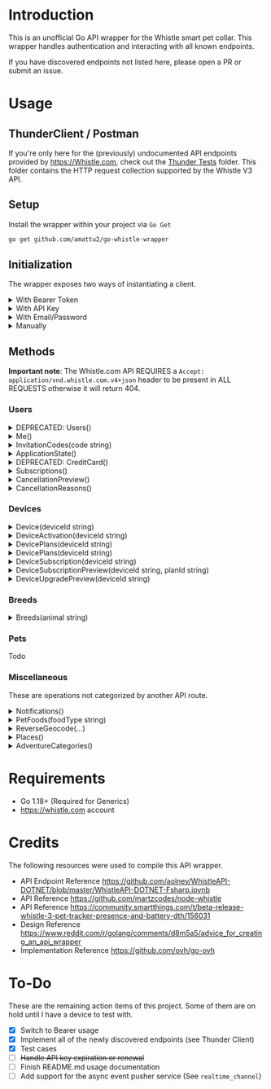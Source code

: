 # Introduction

This is an unofficial Go API wrapper for the Whistle smart pet collar.
This wrapper handles authentication and interacting with all known endpoints.

If you have discovered endpoints not listed here, please open a PR or submit an issue.

# Usage

## ThunderClient / Postman

If you're only here for the (previously) undocumented API endpoints provided by <https://Whistle.com>,
check out the [Thunder Tests](/.vscode/thunder-tests/) folder.
This folder contains the HTTP request collection supported by the Whistle V3 API.

## Setup

Install the wrapper within your project via `Go Get`

```bash
go get github.com/amattu2/go-whistle-wrapper
```

## Initialization

The wrapper exposes two ways of instantiating a client.

<details>
  <summary>With Bearer Token</summary>

  If you already have a bearer token,
  you can instantiate a new wrapper via

  ```go
  whistle, err := whistle.InitializeBearer("API_TOKEN_HERE")
  ```

  This is useful for cases where you want to reduce overhead on page reload.
  You should ideally use this method as often as possible.
</details>

<details>
  <summary>With API Key</summary>
  **Note**: I believe this is deprecated and should not be used.
  The mobile application uses HTTP bearer, and this may be removed unpredictably.

  If you already have an API key (`X-Whistle-AuthToken`),
  you can instantiate a new wrapper via

  ```go
  whistle, err := whistle.InitializeToken("API_TOKEN_HERE")
  ```

  This is useful for cases where you want to reduce overhead on page reload.
  You should ideally use this method as often as possible.
</details>

<details>
  <summary>With Email/Password</summary>

  If you don't have an active API key, but have credentials that work on the <https://Whistle.com>
  mobile app or on <https://app.Whistle.com>, you can instantiate a new wrapper via

  ```go
  whistle, err := whistle.Initialize("EMAIL", "PASSWORD")
  ```

</details>

<details>
  <summary>Manually</summary>

  In the event that you have an advanced need, you may also
  initialize the wrapper directly. You only need `email`/`password`, `token`,
  or `bearer`, but never all 3 together.

  ```go
    client := whistle.Client{
      email: "ABC", // Option 1
      password: "XYZ", // Option 1
      token: "123", // Option 2
      bearer: "abc12932", // Option 3
      Timeout: 3000,
      Env: whistle.ProdEnv, // Or: whistle.StagingEnv
      UserAgent: "Custom User Agent",
    }
  ```

</details>

## Methods

**Important note**: The Whistle.com API REQUIRES a `Accept: application/vnd.whistle.com.v4+json`
header to be present in ALL REQUESTS otherwise it will return 404.

### Users

<details>
  <summary>DEPRECATED: Users()</summary>

  Get information about the currently authenticated user.
  This does NOT provide information about all associated users.

  ```go
  // ...
  q := client.Users()

  q.StatusCode // "200"
  q.Error // nil

  fmt.Println(q.Response) // {CreatedAt, ..., Username}
  // ...
  ```

</details>

<details>
  <summary>Me()</summary>

  Returns information about the authenticated user.

  ```go
  // ...
  q := client.Me()

  q.StatusCode // "200"
  q.Error // nil

  fmt.Println(q.Response.User) // {CreatedAt, ..., Username}
  // ...
  ```

</details>

<details>
  <summary>InvitationCodes(code string)</summary>

  Current usage unknown.

  ```go
  // ...
  q := client.InvitationCodes("code123")

  q.StatusCode // "200"
  q.Error // nil

  fmt.Println(q.Response) // TBD
  // ...
  ```

</details>

<details>
  <summary>ApplicationState()</summary>

  Get information about the current application state.
  Current usage unknown.

  ```go
  // ...
  q := client.ApplicationState()

  q.StatusCode // "200"
  q.Error // nil

  fmt.Println(q.Response.ApplicationState) // {...}
  // ...
  ```

</details>

<details>
  <summary>DEPRECATED: CreditCard()</summary>

  Get information about the current credit card on file.
  Does not return the actual card number.

  ```go
  // ...
  q := client.CreditCard()

  q.StatusCode // "200"
  q.Error // nil

  fmt.Println(q.Response)  // {CardType, ..., ZipCode}
  // ...
  ```

</details>

<details>
  <summary>Subscriptions()</summary>

  Get a list of subscriptions tied to an account, along with
  any Partner subscriptions.

  ```go
  // ...
  q := client.Subscriptions()

  q.StatusCode // "200"
  q.Error // nil

  fmt.Println(q.Response) // {Subscriptions: ..., PartnerServices: ...}
  // ...
  ```

</details>

<details>
  <summary>CancellationPreview()</summary>

  Current usage unknown.

  ```go
  // ...
  q := client.CancellationPreview()

  q.StatusCode // "200"
  q.Error // nil

  fmt.Println(q.Response) // TBD
  // ...
  ```

</details>

<details>
  <summary>CancellationReasons()</summary>

  Current usage unknown.

  ```go
  // ...
  q := client.CancellationReasons()

  q.StatusCode // "200"
  q.Error // nil

  fmt.Println(q.Response) // TBD
  // ...
  ```

</details>

### Devices

<details>
  <summary>Device(deviceId string)</summary>

  Provides information about the specified smart collar device.

  ```go
  // ...
  q := client.Device("serial_num")

  q.StatusCode // "200"
  q.Error // nil

  fmt.Println(q.Response) // TBD
  // ...
  ```

</details>

<details>
  <summary>DeviceActivation(deviceId string)</summary>

  Provides information about the specified device activation status

  ```go
  // ...
  q := client.DeviceActivation("serial_num")

  q.StatusCode // "200"
  q.Error // nil

  fmt.Println(q.Response) // TBD
  // ...
  ```

</details>

<details>
  <summary>DevicePlans(deviceId string)</summary>

  Provides information about the specified device plans

  ```go
  // ...
  q := client.DevicePlans("serial_num")

  q.StatusCode // "200"
  q.Error // nil

  fmt.Println(q.Response) // TBD
  // ...
  ```

</details>

<details>
  <summary>DevicePlans(deviceId string)</summary>

  Provides information about the specified device plans

  ```go
  // ...
  q := client.DevicePlans("serial_num")

  q.StatusCode // "200"
  q.Error // nil

  fmt.Println(q.Response) // TBD
  // ...
  ```

</details>

<details>
  <summary>DeviceSubscription(deviceId string)</summary>

  Provides information about the specified device subscription status

  ```go
  // ...
  q := client.DeviceSubscription("serial_num")

  q.StatusCode // "200"
  q.Error // nil

  fmt.Println(q.Response) // TBD
  // ...
  ```

</details>

<details>
  <summary>DeviceSubscriptionPreview(deviceId string, planId string)</summary>

  Current usage unknown

  ```go
  // ...
  q := client.DeviceSubscriptionPreview("serial_num", "abc")

  q.StatusCode // "200"
  q.Error // nil

  fmt.Println(q.Response) // TBD
  // ...
  ```

</details>

<details>
  <summary>DeviceUpgradePreview(deviceId string)</summary>

  Current usage unknown

  ```go
  // ...
  q := client.DeviceUpgradePreview("serial_num")

  q.StatusCode // "200"
  q.Error // nil

  fmt.Println(q.Response) // TBD
  // ...
  ```

</details>

### Breeds

<details>
  <summary>Breeds(animal string)</summary>

  Provides a list of breeds given the current animal species.
  Known options are `dogs` or `cats`

  ```go
  // ...
  q := client.Breeds("dogs")

  q.StatusCode // "200"
  q.Error // nil

  fmt.Println(q.Response.Breeds) // [{ID: 123, Name: "German Shepherd", ...}, ...]
  // ...
  ```

</details>

### Pets

Todo

### Miscellaneous

These are operations not categorized by another API route.

<details>
  <summary>Notifications()</summary>

  Returns an array of unread notifications for the current user.

  ```go
  // ...
  q := client.Notifications()

  q.StatusCode // "200"
  q.Error // nil

  fmt.Println(q.Response) // {Items: [...]}
  // ...
  ```

</details>

<details>
  <summary>PetFoods(foodType string)</summary>

  Returns a list of pet foods given the food type.
  Known options are `dog_treat`, `dog_food`. Cat variant does not work.

  ```go
  // ...
  q := client.PetFoods("dog_food")

  q.StatusCode // "200"
  q.Error // nil

  fmt.Println(q.Response) // [{ID: 321, Name: "Purina XXX"}, ...]
  // ...
  ```

</details>

<details>
  <summary>ReverseGeocode(...)</summary>

  Current usage unknown.

  ```go
  // ...
  q := client.ReverseGeocode()

  q.StatusCode // "200"
  q.Error // nil

  fmt.Println(q.Response) // TBD
  // ...
  ```

</details>

<details>
  <summary>Places()</summary>

  Returns a list of saved (?) places tied to a user account.

  ```go
  // ...
  q := client.Places()

  q.StatusCode // "200"
  q.Error // nil

  fmt.Println(q.Response) // TBD
  // ...
  ```

</details>

<details>
  <summary>AdventureCategories()</summary>

  Returns a list of adventure categories.
  Current usage unknown.

  ```go
  // ...
  q := client.AdventureCategories()

  q.StatusCode // "200"
  q.Error // nil

  fmt.Println(q.Response) // TBD
  // ...
  ```

</details>

# Requirements

- Go 1.18+ (Required for Generics)
- <https://whistle.com> account

# Credits

The following resources were used to compile this API wrapper.

- API Endpoint Reference <https://github.com/aolney/WhistleAPI-DOTNET/blob/master/WhistleAPI-DOTNET-Fsharp.ipynb>
- API Reference <https://github.com/martzcodes/node-whistle>
- API Reference <https://community.smartthings.com/t/beta-release-whistle-3-pet-tracker-presence-and-battery-dth/156031>
- Design Reference <https://www.reddit.com/r/golang/comments/d8m5a5/advice_for_creating_an_api_wrapper>
- Implementation Reference <https://github.com/ovh/go-ovh>

# To-Do

These are the remaining action items of this project.
Some of them are on hold until I have a device to test with.

- [X] Switch to Bearer usage
- [X] Implement all of the newly discovered endpoints (see Thunder Client)
- [X] Test cases
- [ ] ~~Handle API key expiration or renewal~~
- [ ] Finish README.md usage documentation
- [ ] Add support for the async event pusher service (See `realtime_channel`)
